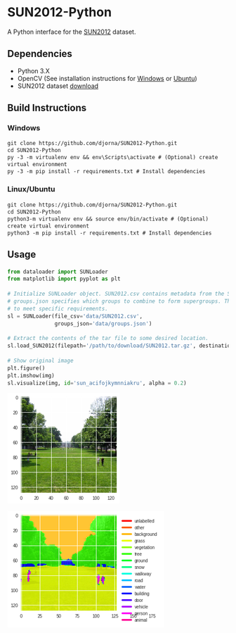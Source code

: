 # SUN2012-Python
A Python interface for the [SUN2012](http://groups.csail.mit.edu/vision/SUN/) dataset.

## Dependencies
* Python 3.X
* OpenCV (See installation instructions for [Windows](https://docs.opencv.org/2.4/doc/tutorials/introduction/windows_install/windows_install.html) or [Ubuntu](https://www.pyimagesearch.com/2016/10/24/ubuntu-16-04-how-to-install-opencv/))
* SUN2012 dataset [download](http://groups.csail.mit.edu/vision/SUN/releases/SUN2012.tar.gz)

## Build Instructions
### Windows
    git clone https://github.com/djorna/SUN2012-Python.git
    cd SUN2012-Python
    py -3 -m virtualenv env && env\Scripts\activate # (Optional) create virtual environment
    py -3 -m pip install -r requirements.txt # Install dependencies

### Linux/Ubuntu
    git clone https://github.com/djorna/SUN2012-Python.git
    cd SUN2012-Python
    python3-m virtualenv env && source env/bin/activate # (Optional) create virtual environment
    python3 -m pip install -r requirements.txt # Install dependencies

## Usage
```Python
from dataloader import SUNLoader
from matplotlib import pyplot as plt

# Initialize SUNLoader object. SUN2012.csv contains metadata from the SUN2012 dataset. 
# groups.json specifies which groups to combine to form supergroups. This can be edited
# to meet specific requirements.
sl = SUNLoader(file_csv='data/SUN2012.csv',
               groups_json='data/groups.json')

# Extract the contents of the tar file to some desired location.
sl.load_SUN2012(filepath='/path/to/download/SUN2012.tar.gz', destination='.')

# Show original image
plt.figure()
plt.imshow(img)
sl.visualize(img, id='sun_acifojkymnniakru', alpha = 0.2)
```


![sun_acifojkymnniakru.png](./examples/sun_acifojkymnniakru.png "Example image")

![sun_acifojkymnniakru_label.png](./examples/sun_acifojkymnniakru_label.png "Example labelled image")